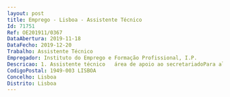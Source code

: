 ```yaml
--- 
layout: post
title: Emprego - Lisboa - Assistente Técnico
Id: 71751
Ref: OE201911/0367
DataAbertura: 2019-11-18
DataFecho: 2019-12-20
Trabalho: Assistente Técnico
Empregador: Instituto do Emprego e Formação Profissional, I.P.
Descricao: 1. Assistente técnico   área de apoio ao secretariadoPara além das funções descritas no conteúdo funcional da carreira categoria, cabe ao Assistente Técnico desempenhar as seguintes atividades   Assegurar o atendimento telefónico e o apoio administrativo da Direção de Serviços de Pessoal   Encaminhar a correspondência para os respetivos destinatários em função do tipo de assunto e da respetiva prioridade   Assegurar a organização da documentação arquivando a em função do tipo de assunto ou do tipo de documento, respeitando regras e procedimentos de gestão documental em vigor   Requerer e gerir mensalmente o aprovisionamento de consumíveis administrativos  Receber, identificar as necessidades do interlocutor e encaminhar adequadamente o pedido   Gerir a correspondência expedida e recebida, bem como correio eletrónico.2. Assistente técnico   área da Unidade de Serviços Partilhados USP Remunerações e USP AssiduidadePara além das funções descritas no conteúdo funcional da carreira categoria, cabe ao Assistente Técnico desempenhar as seguintes atividades   Efetuar o processamento mensal de remunerações, subsídios, abonos, descontos dos trabalhadores, penhoras de vencimentos e pensão de alimentos   Efetuar a conferência dos lançamentos executados, nomeadamente a assiduidade, horas extraordinárias, e outros abonos e descontos   Assegurar os procedimentos a todo o expediente relativo a inscrições, reinscrições e cancelamento de inscrições junto dos serviços competentes, bem como guias de vencimento, declarações e certidões dos respetivos trabalhadores   Apoiar os trabalhadores relativamente ao cumprimento das normas legais e regulamentares estabelecidas em matéria de horário de trabalho, trabalho extraordinário e regime de férias, faltas e licenças   Assegurar as demais funções, procedimentos, tarefas ou atribuições que lhe são cometidas por lei, deliberação, despacho ou determinação superior.
CodigoPostal: 1949-003 LISBOA
Concelho: Lisboa
Distrito: Lisboa
--- 
```

